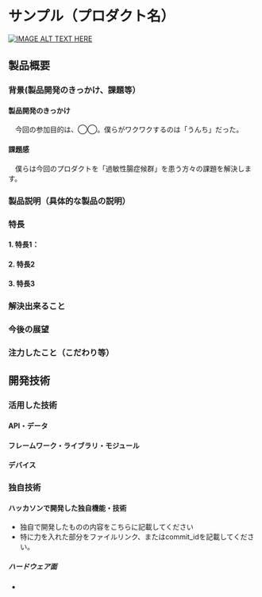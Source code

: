 # サンプル（プロダクト名）

[![IMAGE ALT TEXT HERE](https://jphacks.com/wp-content/uploads/2024/07/JPHACKS2024_ogp.jpg)](https://www.youtube.com/watch?v=DZXUkEj-CSI)

## 製品概要

### 背景(製品開発のきっかけ、課題等）

#### 製品開発のきっかけ

　今回の参加目的は、◯◯。僕らがワクワクするのは「うんち」だった。

#### 課題感

　僕らは今回のプロダクトを「過敏性腸症候群」を患う方々の課題を解決します。


### 製品説明（具体的な製品の説明）

### 特長

#### 1. 特長1：

#### 2. 特長2

#### 3. 特長3

### 解決出来ること

### 今後の展望

### 注力したこと（こだわり等）

## 開発技術

### 活用した技術

#### API・データ

#### フレームワーク・ライブラリ・モジュール

#### デバイス

### 独自技術

#### ハッカソンで開発した独自機能・技術


* 独自で開発したものの内容をこちらに記載してください
* 特に力を入れた部分をファイルリンク、またはcommit_idを記載してください。

##### ハードウェア面
* 